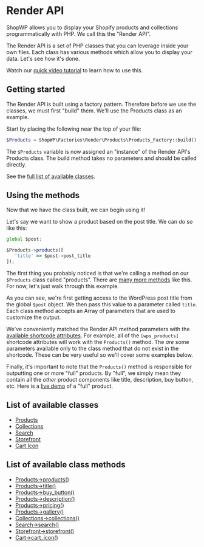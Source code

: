 # Render API

ShopWP allows you to display your Shopify products and collections programmatically with PHP. We call this the "Render API".

The Render API is a set of PHP classes that you can leverage inside your own files. Each class has various methods which allow you to display your data. Let's see how it's done.

Watch our [quick video tutorial](https://www.youtube.com/watch?v=v3AC2SPK40o&t=0s) to learn how to use this.

## Getting started

The Render API is built using a factory pattern. Therefore before we use the classes, we must first "build" them. We'll use the Products class as an example.

Start by placing the following near the top of your file:

```php
$Products = ShopWP\Factories\Render\Products\Products_Factory::build();
```

The `$Products` variable is now assigned an "instance" of the Render API's Products class. The build method takes no parameters and should be called directly.

See the [full list of available classes](#list-of-available-classes).

## Using the methods

Now that we have the class built, we can begin using it!

Let's say we want to show a product based on the post title. We can do so like this:

```js
global $post;

$Products->products([
   'title' => $post->post_title
]);
```

The first thing you probably noticed is that we're calling a method on our `$Products` class called "products". There are [many more methods](#list-of-available-class-methods) like this. For now, let's just walk through this example.

As you can see, we're first getting access to the WordPress post title from the global `$post` object. We then pass this value to a parameter called `title`. Each class method accepts an Array of parameters that are used to customize the output.

We've conveniently matched the Render API method parameters with the [available shortcode attributes](/shortcodes/wps_products). For example, all of the `[wps_products]` shortcode attributes will work with the `Products()` method. The _are_ some parameters available only to the class method that do not exist in the shortcode. These can be very useful so we'll cover some examples below.

Finally, it's important to note that the `Products()` method is responsible for outputting one or more "full" products. By "full", we simply mean they contain all the _other_ product components like title, description, buy button, etc. Here is a [live demo](https://wpshop.io/features/#component-features-demo) of a "full" product.

## List of available classes

- [Products](/)
- [Collections](/)
- [Search](/)
- [Storefront](/)
- [Cart Icon](/)

## List of available class methods

- [Products->products()](/)
- [Products->title()](/)
- [Products->buy_button()](/)
- [Products->description()](/)
- [Products->pricing()](/)
- [Products->gallery()](/)
- [Collections->collections()](/)
- [Search->search()](/)
- [Storefront->storefront()](/)
- [Cart->cart_icon()](/)
